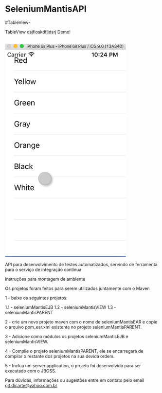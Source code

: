 SeleniumMantisAPI
=================

#TableView-

TableView dsjfioskdfjidsrj Demo!

<br>
  <img height="700" src="https://raw.githubusercontent.com/djstava/PostsCollection/master/images/mac/swift_from_scratch_1/UITableView_01.png" />
</br>

API para desenvolvimento de testes automatizados, servindo de ferramenta para o serviço de integração contínua

Instruções para montagem de ambiente

Os projetos foram feitos para serem utilizados juntamente com o Maven

1 - baixe os seguintes projetos:

  1.1 - seleniumMantisEJB
  1.2 - seleniumMantisVIEW
  1.3 - seleniumMantisPARENT
  
2 - crie um novo projeto maven com o nome de seleniumMantisEAR e copie o arquivo pom_ear.xml existente no projeto 
seleniumMantisPARENT. 

3 - Adicione como módulos os projetos seleniumMantisEJB e seleniumMantisVIEW.

4 - Compile o projeto seleniumMantisPARENT, ele se encarregará de compilar o restante dos projetos na sua devida ordem.

5 - Inclua um server application, o projeto foi desenvolvido para ser executado com o JBOSS.


Para dúvidas, informações ou sugestões entre em contato pelo email git.dicarte@yahoo.com.br
